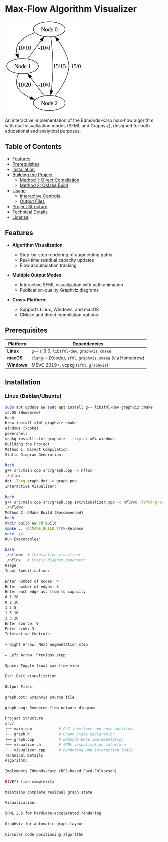 
# Max-Flow Algorithm Visualizer

![Demo Visualization](graph.png)

An interactive implementation of the Edmonds-Karp max-flow algorithm with dual visualization modes (SFML and Graphviz), designed for both educational and analytical purposes.

## Table of Contents
- [Features](#features)
- [Prerequisites](#prerequisites)
- [Installation](#installation)
- [Building the Project](#building-the-project)
  - [Method 1: Direct Compilation](#method-1-direct-compilation)
  - [Method 2: CMake Build](#method-2-cmake-build-recommended)
- [Usage](#usage)
  - [Interactive Controls](#interactive-controls)
  - [Output Files](#output-files)
- [Project Structure](#project-structure)
- [Technical Details](#technical-details)
- [License](#license)

## Features

- **Algorithm Visualization**:
  - Step-by-step rendering of augmenting paths
  - Real-time residual capacity updates
  - Flow accumulation tracking

- **Multiple Output Modes**:
  - Interactive SFML visualization with path animation
  - Publication-quality Graphviz diagrams

- **Cross-Platform**:
  - Supports Linux, Windows, and macOS
  - CMake and direct compilation options

## Prerequisites

| Platform       | Dependencies                                                                 |
|----------------|-----------------------------------------------------------------------------|
| **Linux**      | `g++` ≥ 9.0, `libsfml-dev`, `graphviz`, `cmake`                            |
| **macOS**      | `clang++` (Xcode), `sfml`, `graphviz`, `cmake` (via Homebrew)              |
| **Windows**    | MSVC 2019+, vcpkg (`sfml`, `graphviz`)                                     |

## Installation

### Linux (Debian/Ubuntu)
```bash
sudo apt update && sudo apt install g++ libsfml-dev graphviz cmake
macOS (Homebrew)
bash
brew install sfml graphviz cmake
Windows (vcpkg)
powershell
vcpkg install sfml graphviz --triplet x64-windows
Building the Project
Method 1: Direct Compilation
Static Diagram Generation:

bash
g++ src/main.cpp src/graph.cpp -o nflox
./nflox
dot -Tpng graph.dot -o graph.png
Interactive Visualizer:

bash
g++ src/main.cpp src/graph.cpp src/visualizer.cpp -o nflowx -lsfml-graphics -lsfml-window -lsfml-system
./nflowx
Method 2: CMake Build (Recommended)
bash
mkdir build && cd build
cmake .. -DCMAKE_BUILD_TYPE=Release
make -j4
Run Executables:

bash
./nflowx  # Interactive visualizer
./nflox   # Static diagram generator
Usage
Input Specification:

Enter number of nodes: 4
Enter number of edges: 5
Enter each edge as: from to capacity
0 1 20
0 2 10
1 2 5
1 3 10
2 3 20
Enter source: 0
Enter sink: 3
Interactive Controls:

→ Right Arrow: Next augmentation step

← Left Arrow: Previous step

Space: Toggle final max-flow view

Esc: Exit visualization

Output Files:

graph.dot: Graphviz source file

graph.png: Rendered flow network diagram

Project Structure
src/
├── main.cpp            # CLI interface and core workflow
├── graph.h             # Graph class declaration
├── graph.cpp           # Edmonds-Karp implementation
├── visualizer.h        # SFML visualization interface
└── visualizer.cpp      # Rendering and interaction logic
Technical Details
Algorithm:

Implements Edmonds-Karp (BFS-based Ford-Fulkerson)

O(VE²) time complexity

Maintains complete residual graph state

Visualization:

SFML 2.5 for hardware-accelerated rendering

Graphviz for automatic graph layout

Circular node positioning algorithm


